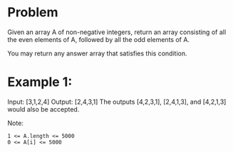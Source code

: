 # Problem

Given an array A of non-negative integers, return an array consisting of all the even elements of A, followed by all the odd elements of A.

You may return any answer array that satisfies this condition.

 

# Example 1:

Input: [3,1,2,4]
Output: [2,4,3,1]
The outputs [4,2,3,1], [2,4,1,3], and [4,2,1,3] would also be accepted.

 

Note:

    1 <= A.length <= 5000
    0 <= A[i] <= 5000

